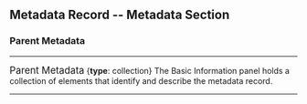 ## Metadata Record -- Metadata Section
### Parent Metadata
---

<span class="md-panel" style="font-size: larger">Parent Metadata</span> {**type**: collection} The <span class="md-panel">Basic Information</span> panel holds a collection of elements that identify and describe the metadata record.

---
